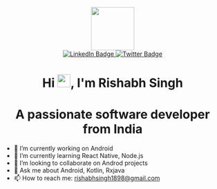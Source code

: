 
<!--
**rishabhsingh1898/rishabhsingh1898** is a ✨ _special_ ✨ repository because its `README.md` (this file) appears on your GitHub profile.

Here are some ideas to get you started:

- 🔭 I’m currently working on ...
- 🌱 I’m currently learning ...
- 👯 I’m looking to collaborate on ...
- 🤔 I’m looking for help with ...
- 💬 Ask me about ...
- 📫 How to reach me: ...
- 😄 Pronouns: ...
- ⚡ Fun fact: ...
-->
<div id="header" align="center">
  <img src="https://media.giphy.com/media/M9gbBd9nbDrOTu1Mqx/giphy.gif" width="100"/>
</div>

<div id="badges" align="center">
  <a href="https://www.linkedin.com/in/rishabh-singh-76609a160/">
    <img src="https://img.shields.io/badge/LinkedIn-blue?style=for-the-badge&logo=linkedin&logoColor=white" alt="LinkedIn Badge"/>
  </a>
  <a href="https://leetcode.com/rishabhsingh1898/">
    <img src="https://img.shields.io/badge/LeetCode-brown?style=for-the-badge&logo=leetcode&logoColor=white" alt="Twitter Badge"/>
  </a>
</div>

<h1 align="center">
  Hi
  <img src="https://media.giphy.com/media/hvRJCLFzcasrR4ia7z/giphy.gif" width="30px"/>, I'm Rishabh Singh
</h1>


<h1 align="center">
  A passionate software developer from India
</h1>

- 🔭 I’m currently working on Android
- 🌱 I’m currently learning React Native, Node.js
- 👯 I’m looking to collaborate on Androd projects
- 💬 Ask me about Android, Kotlin, Rxjava
- 📫 How to reach me: rishabhsingh1898@gmail.com
